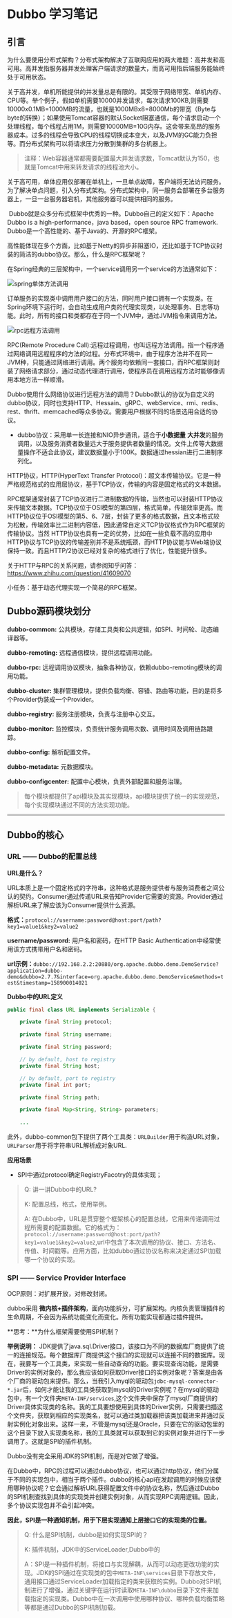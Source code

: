 # Dubbo 学习笔记

## 引言

​	为什么要使用分布式架构？分布式架构解决了互联网应用的两大难题：高并发和高可用。高并发指服务器并发处理客户端请求的数量大，而高可用指后端服务能始终处于可用状态。

​	关于高并发，单机所能提供的并发量总是有限的。其受限于网络带宽、单机内存、CPU等。举个例子，假如单机需要10000并发请求，每次请求100KB,则需要10000x0.1MB=1000MB的流量，也就是1000MBx8=8000Mb的带宽（Byte与byte的转换）；如果使用Tomcat容器的默认Socket阻塞通信，每个请求启动一个处理线程，每个线程占用1M，则需要10000MB=10G内存。这会带来高昂的服务器成本。过多的线程会导致CPU的线程切换成本变大，以及JVM的GC能力负担等。而分布式架构可以将请求压力分散到集群的多台机器上。



> 注释：Web容器通常都需要配置最大并发请求数，Tomcat默认为150，也就是Tomcat中用来转发请求的线程池大小。



​	关于高可用，单体应用仅部署在单机上，一旦单点故障，客户端将无法访问服务。为了解决单点问题，引入分布式架构。分布式架构中，同一服务会部署在多台服务器上，一旦一台服务器宕机，其他服务器可以提供相同的服务。



​	Dubbo就是众多分布式框架中优秀的一种。Dubbo自己的定义如下：Apache Dubbo is a high-performance，java based，open source RPC framework. Dubbo是一个高性能的、基于Java的、开源的RPC框架。



​	高性能体现在多个方面，比如基于Netty的异步非阻塞IO，还比如基于TCP协议封装的简洁的dubbo协议。那么，什么是RPC框架呢？



​	在Spring经典的三层架构中，一个service调用另一个service的方法通常如下：

![spring单体方法调用](../images/spring单体方法调用.png)



订单服务的实现类中调用用户接口的方法，同时用户接口拥有一个实现类。在Spring环境下运行时，会自动生成用户类的代理实现类，以处理事务、日志等功能。此时，所有的接口和类都存在于同一个JVM中，通过JVM指令来调用方法。

![rpc远程方法调用](../images/rpc远程方法调用.png)



RPC(Remote Procedure Call):远程过程调用，也叫远程方法调用。指一个程序通过网络调用远程程序的方法的过程。分布式环境中，由于程序方法并不在同一JVM种，只能通过网络进行调用。两个服务均依赖同一套接口，而RPC框架则封装了网络请求部分，通过动态代理进行调用，使程序员在调用远程方法时能够像调用本地方法一样顺滑。



Dubbo使用什么网络协议进行远程方法的调用？Dubbo默认的协议为自定义的dubbo协议，同时也支持HTTP、Hessain、gRPC、webService、rmi、redis、rest、thrift、memcached等众多协议。需要用户根据不同的场景选用合适的协议。

- dubbo协议：采用单一长连接和NIO异步通讯，适合于**小数据量** **大并发**的服务调用，以及服务消费者数量远大于服务提供者数量的情况。文件上传等大数据量操作不适合此协议，建议数据量小于100K。数据通过hessian进行二进制序列化。

HTTP协议，HTTP(HyperText Transfer Protocol)：超文本传输协议。它是一种严格规范格式的应用层协议，基于TCP协议，传输的内容是固定格式的文本数据。



RPC框架通常封装了TCP协议进行二进制数据的传输，当然也可以封装HTTP协议来传输文本数据。TCP协议位于OSI模型的第四层，格式简单，传输效率更高。而HTTP协议位于OSI模型的第5、6、7层，封装了更多的格式数据，且文本格式较为松散，传输效率比二进制内容低，因此通常自定义TCP协议格式作为RPC框架的传输协议。当然 HTTP协议也具有一定的优势，比如在一些负载不高的应用中HTTP协议与TCP协议的传输差别并不是系统瓶颈，而HTTP协议能与Web端协议保持一致。而且HTTP/2协议已经对复杂的格式进行了优化，性能提升很多。



关于HTTP与RPC的关系问题，请参阅知乎问答：https://www.zhihu.com/question/41609070

小任务：基于动态代理实现一个简易的RPC框架。

## Dubbo源码模块划分

**dubbo-common:** 公共模块，存储工具类和公共逻辑，如SPI、时间轮、动态编译器等。

**dubbo-remoting:** 远程通信模块，提供远程调用功能。

**dubbo-rpc:** 远程调用协议模块，抽象各种协议，依赖dubbo-remoting模块的调用功能。

**dubbo-cluster:** 集群管理模块，提供负载均衡、容错、路由等功能，目的是将多个Provider伪装成一个Provider。

**dubbo-registry:** 服务注册模块，负责与注册中心交互。

**dubbo-monitor:** 监控模块，负责统计服务调用次数、调用时间及调用链路跟踪。

**dubbo-config:** 解析配置文件。

**dubbo-metadata:** 元数据模块。

**dubbo-configcenter:** 配置中心模块，负责外部配置和服务治理。

> 每个模块都提供了api模块及其实现模块，api模块提供了统一的实现规范，每个实现模块通过不同的方法实现功能。

****

## Dubbo的核心

### URL —— Dubbo的配置总线

**URL是什么？**

URL本质上是一个固定格式的字符串，这种格式是服务提供者与服务消费者之间公认的契约。Consumer通过传递URL来告知Provider它需要的资源。Provider通过解析URL来了解应该为Consumer提供什么资源。

**格式：**`protocol://username:password@host:port/path?key1=value1&key2=value2`

**username/password:** 用户名和密码，在HTTP Basic Authentication中经常使用该方式携带用户名和密码。

**url示例：**`dubbo://192.168.2.2:20880/org.apache.dubbo.demo.DemoService?application=dubbo-demo&dubbo=2.7.7&interface=org.apache.dubbo.demo.DemoService&methods=test&timestamp=158900014021`

**Dubbo中的URL定义**

```java
public final class URL implements Serializable {

    private final String protocol;

    private final String username;

    private final String password;

    // by default, host to registry
    private final String host;

    // by default, port to registry
    private final int port;

    private final String path;

    private final Map<String, String> parameters;
    
    ...
```

此外，dubbo-common包下提供了两个工具类：`URLBuilder`用于构造URL对象，`URLParser`用于将字符串URL解析成对象URL.

**应用场景**

- SPI中通过protocol确定RegistryFacotry的具体实现；



> Q: 讲一讲Dubbo中的URL? 
>
> K: 配置总线，格式，使用举例。
>
> A: 在Dubbo中，URL是贯穿整个框架核心的配置总线，它用来传递调用过程所需要的配置数据。它的格式为：`protocol://username:password@host:port/path?key1=value1&key2=value2`,url中包含了本次调用的协议、接口、方法名、传值、时间戳等。应用方面，比如dubbo通过协议名称来决定通过SPI加载哪一个协议的实现。



### SPI —— Service Provider Interface

OCP原则：对扩展开放，对修改封闭。

dubbo采用 **微内核+插件架构**，面向功能拆分，可扩展架构。内核负责管理插件的生命周期，不会因为系统功能变化而变化。所有功能实现都通过插件提供。

**思考：**为什么框架需要使用SPI机制？

**举例说明：** JDK提供了java.sql.Driver接口，该接口为不同的数据库厂商提供了统一的连接规范。每个数据库厂商提供这个接口的实现就可以连接不同的数据库。现在，我要写一个工具类，来实现一些自动查询的功能。要实现查询功能，是需要Driver的实例对象的，那么我应该如何获取Driver接口的实例对象呢？答案是由各个厂商的驱动包来提供。那么，当我引入myql的驱动包`jdbc-mysql-connector-*.jar`后，如何才能让我的工具类获取到mysql的Driver实例呢？在mysql的驱动包中，有一个文件夹`META-INF/services`,这个文件夹中保存了mysql厂商提供的Driver具体实现类的名称。我的工具要想使用到具体的Driver实例，只需要扫描这个文件夹，获取到相应的实现类名，就可以通过类加载器把该类加载进来并通过反射实例化对象出来。这样一来，不管是mysql还是Oracle，只要在它的驱动包里的这个目录下放入实现类名称，我的工具类就可以获取到它的实例对象并进行下一步调用了。这就是SPI的插件机制。

Dubbo没有完全采用JDK的SPI机制，而是对它做了增强。

在Dubbo中，RPC的过程可以通过dubbo协议，也可以通过http协议，他们分属于不同的实现包中，相当于两个插件。dubbo的核心api在发起调用的时候应该使用哪种协议呢？它会通过解析URL获得配置文件中的协议名称，然后通过Dubbo的SPI机制查找到具体的实现类并创建实例对象，从而实现RPC调用逻辑。因此，多个协议实现包并不会引起冲突。

**因此，SPI是一种通知机制，用于下层实现通知上层接口它的实现类的位置。**

> Q: 什么是SPI机制，dubbo是如何实现SPI的？
>
> K: 插件机制，JDK中的ServiceLoader,Dubbo中的
>
> A：SPI是一种插件机制，将接口与实现解耦，从而可以动态更改功能的实现。JDK的SPI通过在实现类的包中`META-INF\services`目录下存放文件，通用接口通过ServiceLoader加载指定的类来获取的实例。Dubbo对SPI机制进行了增强，通过关键字在运行时读取`META-INF\dubbo`目录下文件来加载指定的实现类。Dubbo中在一次调用中使用哪种协议、哪种负载均衡策略等都是通过Dubbo的SPI机制加载。





























